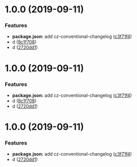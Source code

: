 <a name="1.0.0"></a>
# 1.0.0 (2019-09-11)


### Features

* **package.json:** add cz-conventional-changelog ([c3f71f4](https://github.com/slevin57/vue-directive-kit/commit/c3f71f4))
* d ([8c1f708](https://github.com/slevin57/vue-directive-kit/commit/8c1f708))
* d ([2720dd1](https://github.com/slevin57/vue-directive-kit/commit/2720dd1))



<a name="1.0.0"></a>
# 1.0.0 (2019-09-11)


### Features

* **package.json:** add cz-conventional-changelog ([c3f71f4](https://github.com/slevin57/vue-directive-kit/commit/c3f71f4))
* d ([8c1f708](https://github.com/slevin57/vue-directive-kit/commit/8c1f708))
* d ([2720dd1](https://github.com/slevin57/vue-directive-kit/commit/2720dd1))



<a name="1.0.0"></a>
# 1.0.0 (2019-09-11)


### Features

* **package.json:** add cz-conventional-changelog ([c3f71f4](https://github.com/slevin57/vue-directive-kit/commit/c3f71f4))
* d ([2720dd1](https://github.com/slevin57/vue-directive-kit/commit/2720dd1))



